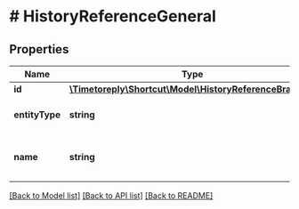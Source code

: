 # # HistoryReferenceGeneral

## Properties

Name | Type | Description | Notes
------------ | ------------- | ------------- | -------------
**id** | [**\Timetoreply\Shortcut\Model\HistoryReferenceBranchId**](HistoryReferenceBranchId.md) |  |
**entityType** | **string** | The type of entity referenced. |
**name** | **string** | The name of the entity referenced. |

[[Back to Model list]](../../README.md#models) [[Back to API list]](../../README.md#endpoints) [[Back to README]](../../README.md)
